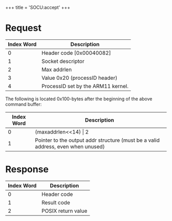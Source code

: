 +++
title = 'SOCU:accept'
+++

# Request

| Index Word | Description                        |
|------------|------------------------------------|
| 0          | Header code \[0x00040082\]         |
| 1          | Socket descriptor                  |
| 2          | Max addrlen                        |
| 3          | Value 0x20 (processID header)      |
| 4          | ProcessID set by the ARM11 kernel. |

The following is located 0x100-bytes after the beginning of the above
command buffer:

| Index Word | Description                                                                      |
|------------|----------------------------------------------------------------------------------|
| 0          | (maxaddrlen\<\<14) \| 2                                                          |
| 1          | Pointer to the output addr structure (must be a valid address, even when unused) |

# Response

| Index Word | Description        |
|------------|--------------------|
| 0          | Header code        |
| 1          | Result code        |
| 2          | POSIX return value |